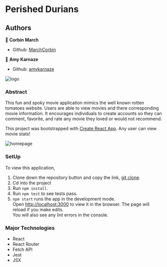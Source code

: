 # Perished Durians

## Authors

👤 **Corbin March**
- Github: [MarchCorbin](https://github.com/MarchCorbin)

👤 **Amy Karnaze**
- Github: [amykarnaze](https://github.com/amykarnaze/bon-appetit/commits?author=relyt4me)

![logo](/Assets/durianlogo.png)

### Abstract

This fun and spoky movie application mimics the well known rotten tomatoes website. Users are able to view movies and there corresponding movie information. It encourages individuals to create accounts so they can comment, favorite, and rate any movie they loved or would not recommend.

This project was bootstrapped with [Create React App](https://github.com/facebook/create-react-app).
Any user can view movie stats!

![homepage](https://media.giphy.com/media/hTJF0gJtHlxSc4JVJO/giphy.gif
)

### SetUp

To view this application,
1) Clone down the repository button and copy the link, [git clone](git@github.com:MarchCorbin/amy-corbin-rancidtomatillos.git).
2) Cd into the project
3) Run `npm install`.
4) Run `npm test` to see tests pass.
5) `npm start` runs the app in the development mode.<br />
Open [http://localhost:3000](http://localhost:3000) to view it in the browser.
The page will reload if you make edits.<br />
You will also see any lint errors in the console.

### Major Technologies
* React
* React Router
* Fetch API
* Jest
* JSX
